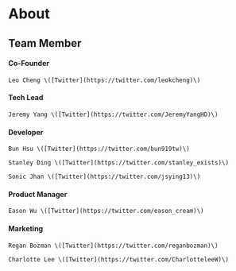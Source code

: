 # About

## Team Member

#### Co-Founder

    Leo Cheng \([Twitter](https://twitter.com/leokcheng)\)

#### Tech Lead

    Jeremy Yang \([Twitter](https://twitter.com/JeremyYangHD)\)

#### Developer

    Bun Hsu \([Twitter](https://twitter.com/bun919tw)\)

    Stanley Ding \([Twitter](https://twitter.com/stanley_exists)\)

    Sonic Jhan \([Twitter](https://twitter.com/jsying13)\)

#### Product Manager

    Eason Wu \([Twitter](https://twitter.com/eason_cream)\)

#### Marketing

    Regan Bozman \([Twitter](https://twitter.com/reganbozman)\)

    Charlotte Lee \([Twitter](https://twitter.com/CharlotteleeW)\)

